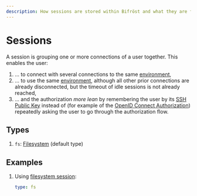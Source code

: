 ```yaml
---
description: How sessions are stored within Bifröst and what they are for.
---
```


# Sessions

A session is grouping one or more connections of a user together. This enables the user:

1. ... to connect with several connections to the same [environment](../environment/index.md),
2. ... to use the same [environment](../environment/index.md), although all other prior connections are already disconnected, but the timeout of idle sessions is not already reached,
3. ... and the authorization _more lean_ by remembering the user by its [SSH Public Key](../data-type.md#ssh-public-key) instead of (for example of the [OpenID Connect Authorization](../authorization/oidc.md)) repeatedly asking the user to go through the authorization flow.

## Types

1. `fs`: [Filesystem](fs.md) (default type)

## Examples

1. Using [filesystem session](fs.md):
   ```yaml
   type: fs
   ```
